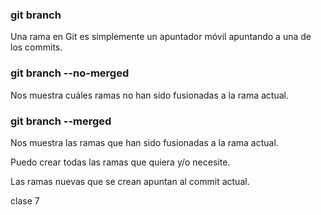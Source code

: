 ### git branch
Una rama en Git es simplemente un apuntador móvil apuntando a una de los commits.

### git branch --no-merged
Nos muestra cuáles ramas no han sido fusionadas a la rama actual.

### git branch --merged
Nos muestra las ramas que han sido fusionadas a la rama actual.

Puedo crear todas las ramas que quiera y/o necesite.

Las ramas nuevas que se crean apuntan al commit actual.


clase 7
